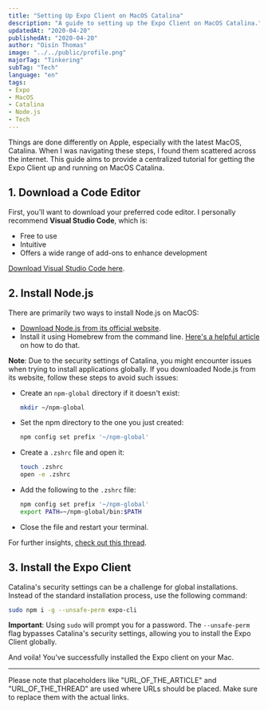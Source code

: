 ```yaml
---
title: "Setting Up Expo Client on MacOS Catalina"
description: "A guide to setting up the Expo Client on MacOS Catalina."
updatedAt: "2020-04-20"
publishedAt: "2020-04-20"
author: "Oisín Thomas"
image: "../../public/profile.png"
majorTag: "Tinkering"
subTag: "Tech"
language: "en"
tags: 
- Expo
- MacOS
- Catalina
- Node.js
- Tech
---
```


Things are done differently on Apple, especially with the latest MacOS, Catalina. When I was navigating these steps, I found them scattered across the internet. This guide aims to provide a centralized tutorial for getting the Expo Client up and running on MacOS Catalina.

## 1. Download a Code Editor

First, you'll want to download your preferred code editor. I personally recommend **Visual Studio Code**, which is:
- Free to use
- Intuitive
- Offers a wide range of add-ons to enhance development

[Download Visual Studio Code here](https://code.visualstudio.com/).

## 2. Install Node.js

There are primarily two ways to install Node.js on MacOS:

- [Download Node.js from its official website](https://nodejs.org/).
- Install it using Homebrew from the command line. [Here's a helpful article](URL_OF_THE_ARTICLE) on how to do that.

**Note**: Due to the security settings of Catalina, you might encounter issues when trying to install applications globally. If you downloaded Node.js from its website, follow these steps to avoid such issues:

- Create an `npm-global` directory if it doesn't exist:
  ```bash
  mkdir ~/npm-global
  ```

- Set the npm directory to the one you just created:
  ```bash
  npm config set prefix '~/npm-global'
  ```

- Create a `.zshrc` file and open it:
  ```bash
  touch .zshrc
  open -e .zshrc
  ```

- Add the following to the `.zshrc` file:
  ```bash
  npm config set prefix '~/npm-global'
  export PATH=~/npm-global/bin:$PATH
  ```

- Close the file and restart your terminal.

For further insights, [check out this thread](URL_OF_THE_THREAD).

## 3. Install the Expo Client

Catalina's security settings can be a challenge for global installations. Instead of the standard installation process, use the following command:

```bash
sudo npm i -g --unsafe-perm expo-cli
```

**Important**: Using `sudo` will prompt you for a password. The `--unsafe-perm` flag bypasses Catalina's security settings, allowing you to install the Expo Client globally.

And voila! You've successfully installed the Expo client on your Mac.

---

Please note that placeholders like "URL_OF_THE_ARTICLE" and "URL_OF_THE_THREAD" are used where URLs should be placed. Make sure to replace them with the actual links.